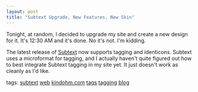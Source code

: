 ```yaml
---
layout: post
title: "Subtext Upgrade, New Features, New Skin"
---
```


<p>Tonight, at random, I decided to upgrade my site and create a new design for it.  It's 12:30 AM and it's done.  No it's not.  I'm kidding.</p>
  
<p>The latest release of <a title="Subtext" href="http://www.subtextproject.com" target="_blank">Subtext</a> now supports tagging and identicons.  Subtext uses a microformat for tagging, and I actually haven't quite figured out how to best integrate Subtext tagging in my site yet.  It just doesn't work as cleanly as I'd like.  </p>
  
<p class="tags">tags:  <a href="http://technorati.com/tags/subtext" target="_blank" rel="tag">subtext</a> <a href="http://technorati.com/tags/web" target="_blank" rel="tag">web</a> <a href="http://technorati.com/tags/kindohm.com" target="_blank" rel="tag">kindohm.com</a> <a href="http://technorati.com/tags/tags" target="_blank" rel="tag">tags</a> <a href="http://technorati.com/tags/tagging" target="_blank" rel="tag">tagging</a> <a href="http://technorati.com/tags/blog" target="_blank" rel="tag">blog</a> </p>
 
